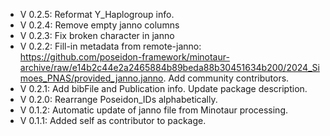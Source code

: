 - V 0.2.5: Reformat Y_Haplogroup info.
- V 0.2.4: Remove empty janno columns
- V 0.2.3: Fix broken character in janno
- V 0.2.2: Fill-in metadata from remote-janno: https://github.com/poseidon-framework/minotaur-archive/raw/e14b2c44e2a2465884b89beda88b30451634b200/2024_Simoes_PNAS/provided_janno.janno. Add community contributors.
- V 0.2.1: Add bibFile and Publication info. Update package description.
- V 0.2.0: Rearrange Poseidon_IDs alphabetically.
- V 0.1.2: Automatic update of janno file from Minotaur processing.
- V 0.1.1: Added self as contributor to package.
